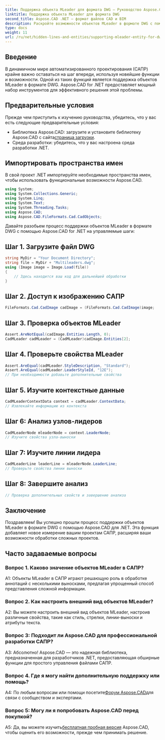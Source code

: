 ```yaml
---
title: Поддержка объекта MLeader для формата DWG — Руководство Aspose.CAD
linktitle: Поддержка объекта MLeader для формата DWG
second_title: Aspose.CAD .NET — формат файлов CAD и BIM
description: Раскройте возможности объектов MLeader в формате DWG с помощью Aspose.CAD для .NET. Улучшите свои проекты САПР без особых усилий.
type: docs
weight: 11
url: /ru/net/hidden-lines-and-entities/supporting-mleader-entity-for-dwg-format/
---
```

## Введение

В динамичном мире автоматизированного проектирования (САПР) крайне важно оставаться на шаг впереди, используя новейшие функции и возможности. Одной из таких функций является поддержка объектов MLeader в формате DWG. Aspose.CAD for .NET предоставляет мощный набор инструментов для эффективного решения этой проблемы.

## Предварительные условия

Прежде чем приступить к изучению руководства, убедитесь, что у вас есть следующие предварительные условия:

-  Библиотека Aspose.CAD: загрузите и установите библиотеку Aspose.CAD с сайта[страница загрузки](https://releases.aspose.com/cad/net/).
- Среда разработки: убедитесь, что у вас настроена среда разработки .NET.

## Импортировать пространства имен

В свой проект .NET импортируйте необходимые пространства имен, чтобы использовать функциональные возможности Aspose.CAD.

```csharp
using System;
using System.Collections.Generic;
using System.Linq;
using System.Text;
using System.Threading.Tasks;
using Aspose.CAD;
using Aspose.CAD.FileFormats.Cad.CadObjects;
```

Давайте разобьем процесс поддержки объектов MLeader в формате DWG с помощью Aspose.CAD for .NET на управляемые шаги:

## Шаг 1. Загрузите файл DWG

```csharp
string MyDir = "Your Document Directory";
string file = MyDir + "Multileaders.dwg";
using (Image image = Image.Load(file))
{
    // Здесь находится ваш код для дальнейшей обработки
}
```

## Шаг 2. Доступ к изображению САПР

```csharp
FileFormats.Cad.CadImage cadImage = (FileFormats.Cad.CadImage)image;
```

## Шаг 3. Проверка объектов MLeader

```csharp
Assert.AreNotEqual(cadImage.Entities.Length, 0);
CadMLeader cadMLeader = (CadMLeader)cadImage.Entities[2];
```

## Шаг 4. Проверьте свойства MLeader

```csharp
Assert.AreEqual(cadMLeader.StyleDescription, "Standard");
Assert.AreEqual(cadMLeader.LeaderStyleId, "12E");
// При необходимости добавьте дополнительные свойства
```

## Шаг 5. Изучите контекстные данные

```csharp
CadMLeaderContextData context = cadMLeader.ContextData;
// Извлекайте информацию из контекста
```

## Шаг 6: Анализ узлов-лидеров

```csharp
CadMLeaderNode mleaderNode = context.LeaderNode;
// Изучите свойства узла-выноски
```

## Шаг 7: Изучите линии лидера

```csharp
CadMLeaderLine leaderLine = mleaderNode.LeaderLine;
// Проверьте свойства линии выноски
```

## Шаг 8: Завершите анализ

```csharp
// Проверка дополнительных свойств и завершение анализа
```

## Заключение

Поздравляем! Вы успешно прошли процесс поддержки объектов MLeader в формате DWG с помощью Aspose.CAD для .NET. Эта функция добавляет новое измерение вашим проектам САПР, расширяя ваши возможности обработки сложных проектов.

## Часто задаваемые вопросы

### Вопрос 1. Каково значение объектов MLeader в САПР?

A1: Объекты MLeader в САПР играют решающую роль в обработке аннотаций с несколькими выносками, предлагая упрощенный способ представления сложной информации.

### Вопрос 2. Как настроить внешний вид объектов MLeader?

A2: Вы можете настроить внешний вид объектов MLeader, настроив различные свойства, такие как стиль, стрелки, линии-выноски и атрибуты текста.

### Вопрос 3: Подходит ли Aspose.CAD для профессиональной разработки САПР?

А3: Абсолютно! Aspose.CAD — это надежная библиотека, предназначенная для разработчиков .NET, предоставляющая обширные функции для простого управления файлами САПР.

### Вопрос 4. Где я могу найти дополнительную поддержку или помощь?

A4: По любым вопросам или помощи посетите[Форум Aspose.CAD](https://forum.aspose.com/c/cad/19)для связи с сообществом и экспертами.

### Вопрос 5: Могу ли я попробовать Aspose.CAD перед покупкой?

 A5: Да, вы можете изучить[бесплатная пробная версия](https://releases.aspose.com/) Aspose.CAD, чтобы оценить его возможности, прежде чем принимать решение.